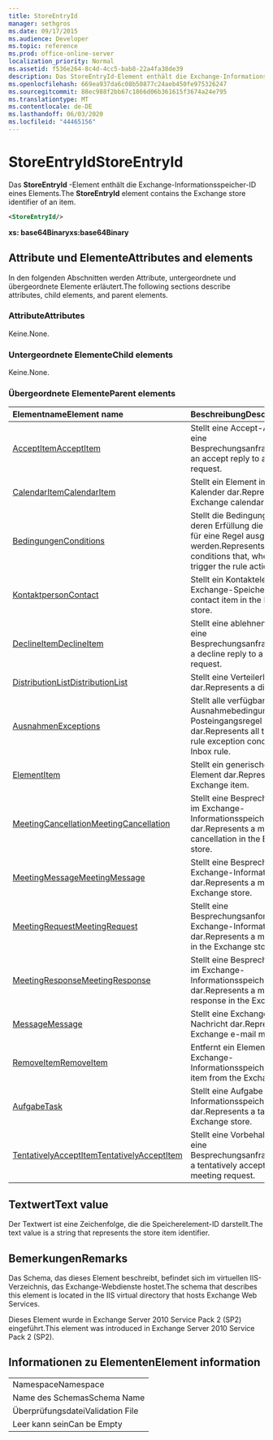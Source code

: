 ```yaml
---
title: StoreEntryId
manager: sethgros
ms.date: 09/17/2015
ms.audience: Developer
ms.topic: reference
ms.prod: office-online-server
localization_priority: Normal
ms.assetid: f536e264-8c4d-4cc5-bab8-22a4fa38de39
description: Das StoreEntryId-Element enthält die Exchange-Informationsspeicher-ID eines Elements.
ms.openlocfilehash: 669ea937da6c08b50877c24aeb450fe975326247
ms.sourcegitcommit: 88ec988f2bb67c1866d06b361615f3674a24e795
ms.translationtype: MT
ms.contentlocale: de-DE
ms.lasthandoff: 06/03/2020
ms.locfileid: "44465156"
---
```

# <a name="storeentryid"></a><span data-ttu-id="17518-103">StoreEntryId</span><span class="sxs-lookup"><span data-stu-id="17518-103">StoreEntryId</span></span>

<span data-ttu-id="17518-104">Das **StoreEntryId** -Element enthält die Exchange-Informationsspeicher-ID eines Elements.</span><span class="sxs-lookup"><span data-stu-id="17518-104">The **StoreEntryId** element contains the Exchange store identifier of an item.</span></span> 
  
```XML
<StoreEntryId/>
```

 <span data-ttu-id="17518-105">**xs: base64Binary**</span><span class="sxs-lookup"><span data-stu-id="17518-105">**xs:base64Binary**</span></span>
## <a name="attributes-and-elements"></a><span data-ttu-id="17518-106">Attribute und Elemente</span><span class="sxs-lookup"><span data-stu-id="17518-106">Attributes and elements</span></span>

<span data-ttu-id="17518-107">In den folgenden Abschnitten werden Attribute, untergeordnete und übergeordnete Elemente erläutert.</span><span class="sxs-lookup"><span data-stu-id="17518-107">The following sections describe attributes, child elements, and parent elements.</span></span>
  
### <a name="attributes"></a><span data-ttu-id="17518-108">Attribute</span><span class="sxs-lookup"><span data-stu-id="17518-108">Attributes</span></span>

<span data-ttu-id="17518-109">Keine.</span><span class="sxs-lookup"><span data-stu-id="17518-109">None.</span></span>
  
### <a name="child-elements"></a><span data-ttu-id="17518-110">Untergeordnete Elemente</span><span class="sxs-lookup"><span data-stu-id="17518-110">Child elements</span></span>

<span data-ttu-id="17518-111">Keine.</span><span class="sxs-lookup"><span data-stu-id="17518-111">None.</span></span>
  
### <a name="parent-elements"></a><span data-ttu-id="17518-112">Übergeordnete Elemente</span><span class="sxs-lookup"><span data-stu-id="17518-112">Parent elements</span></span>

|<span data-ttu-id="17518-113">**Elementname**</span><span class="sxs-lookup"><span data-stu-id="17518-113">**Element name**</span></span>|<span data-ttu-id="17518-114">**Beschreibung**</span><span class="sxs-lookup"><span data-stu-id="17518-114">**Description**</span></span>|
|:-----|:-----|
|[<span data-ttu-id="17518-115">AcceptItem</span><span class="sxs-lookup"><span data-stu-id="17518-115">AcceptItem</span></span>](acceptitem.md) <br/> |<span data-ttu-id="17518-116">Stellt eine Accept-Antwort auf eine Besprechungsanfrage.</span><span class="sxs-lookup"><span data-stu-id="17518-116">Represents an accept reply to a meeting request.</span></span>  <br/> |
|[<span data-ttu-id="17518-117">CalendarItem</span><span class="sxs-lookup"><span data-stu-id="17518-117">CalendarItem</span></span>](calendaritem.md) <br/> |<span data-ttu-id="17518-118">Stellt ein Element im Exchange-Kalender dar.</span><span class="sxs-lookup"><span data-stu-id="17518-118">Represents an Exchange calendar item.</span></span>  <br/> |
|[<span data-ttu-id="17518-119">Bedingungen</span><span class="sxs-lookup"><span data-stu-id="17518-119">Conditions</span></span>](conditions.md) <br/> |<span data-ttu-id="17518-120">Stellt die Bedingungen dar, bei deren Erfüllung die Regelaktionen für eine Regel ausgelöst werden.</span><span class="sxs-lookup"><span data-stu-id="17518-120">Represents the conditions that, when fulfilled, will trigger the rule actions for a rule.</span></span>  <br/> |
|[<span data-ttu-id="17518-121">Kontaktperson</span><span class="sxs-lookup"><span data-stu-id="17518-121">Contact</span></span>](contact.md) <br/> |<span data-ttu-id="17518-122">Stellt ein Kontaktelement im Exchange-Speicher.</span><span class="sxs-lookup"><span data-stu-id="17518-122">Represents a contact item in the Exchange store.</span></span>  <br/> |
|[<span data-ttu-id="17518-123">DeclineItem</span><span class="sxs-lookup"><span data-stu-id="17518-123">DeclineItem</span></span>](declineitem.md) <br/> |<span data-ttu-id="17518-124">Stellt eine ablehnen Antwort auf eine Besprechungsanfrage.</span><span class="sxs-lookup"><span data-stu-id="17518-124">Represents a decline reply to a meeting request.</span></span>  <br/> |
|[<span data-ttu-id="17518-125">DistributionList</span><span class="sxs-lookup"><span data-stu-id="17518-125">DistributionList</span></span>](distributionlist.md) <br/> |<span data-ttu-id="17518-126">Stellt eine Verteilerliste dar.</span><span class="sxs-lookup"><span data-stu-id="17518-126">Represents a distribution list.</span></span>  <br/> |
|[<span data-ttu-id="17518-127">Ausnahmen</span><span class="sxs-lookup"><span data-stu-id="17518-127">Exceptions</span></span>](exceptions.md) <br/> |<span data-ttu-id="17518-128">Stellt alle verfügbaren Regel Ausnahmebedingungen für eine Posteingangsregel dar.</span><span class="sxs-lookup"><span data-stu-id="17518-128">Represents all the available rule exception conditions for an Inbox rule.</span></span>  <br/> |
|[<span data-ttu-id="17518-129">Element</span><span class="sxs-lookup"><span data-stu-id="17518-129">Item</span></span>](item.md) <br/> |<span data-ttu-id="17518-130">Stellt ein generisches Exchange-Element dar.</span><span class="sxs-lookup"><span data-stu-id="17518-130">Represents a generic Exchange item.</span></span>  <br/> |
|[<span data-ttu-id="17518-131">MeetingCancellation</span><span class="sxs-lookup"><span data-stu-id="17518-131">MeetingCancellation</span></span>](meetingcancellation.md) <br/> |<span data-ttu-id="17518-132">Stellt eine Besprechungsabsage im Exchange-Informationsspeicher dar.</span><span class="sxs-lookup"><span data-stu-id="17518-132">Represents a meeting cancellation in the Exchange store.</span></span>  <br/> |
|[<span data-ttu-id="17518-133">MeetingMessage</span><span class="sxs-lookup"><span data-stu-id="17518-133">MeetingMessage</span></span>](meetingmessage.md) <br/> |<span data-ttu-id="17518-134">Stellt eine Besprechung im Exchange-Informationsspeicher dar.</span><span class="sxs-lookup"><span data-stu-id="17518-134">Represents a meeting in the Exchange store.</span></span>  <br/> |
|[<span data-ttu-id="17518-135">MeetingRequest</span><span class="sxs-lookup"><span data-stu-id="17518-135">MeetingRequest</span></span>](meetingrequest.md) <br/> |<span data-ttu-id="17518-136">Stellt eine Besprechungsanforderung im Exchange-Informationsspeicher dar.</span><span class="sxs-lookup"><span data-stu-id="17518-136">Represents a meeting request in the Exchange store.</span></span>  <br/> |
|[<span data-ttu-id="17518-137">MeetingResponse</span><span class="sxs-lookup"><span data-stu-id="17518-137">MeetingResponse</span></span>](meetingresponse.md) <br/> |<span data-ttu-id="17518-138">Stellt eine Besprechungsantwort im Exchange-Informationsspeicher dar.</span><span class="sxs-lookup"><span data-stu-id="17518-138">Represents a meeting response in the Exchange store.</span></span>  <br/> |
|[<span data-ttu-id="17518-139">Message</span><span class="sxs-lookup"><span data-stu-id="17518-139">Message</span></span>](message-ex15websvcsotherref.md) <br/> |<span data-ttu-id="17518-140">Stellt eine Exchange-E-Mail-Nachricht dar.</span><span class="sxs-lookup"><span data-stu-id="17518-140">Represents an Exchange e-mail message.</span></span>  <br/> |
|[<span data-ttu-id="17518-141">RemoveItem</span><span class="sxs-lookup"><span data-stu-id="17518-141">RemoveItem</span></span>](removeitem.md) <br/> |<span data-ttu-id="17518-142">Entfernt ein Element aus dem Exchange-Informationsspeicher.</span><span class="sxs-lookup"><span data-stu-id="17518-142">Removes an item from the Exchange store.</span></span>  <br/> |
|[<span data-ttu-id="17518-143">Aufgabe</span><span class="sxs-lookup"><span data-stu-id="17518-143">Task</span></span>](task.md) <br/> |<span data-ttu-id="17518-144">Stellt eine Aufgabe im Exchange-Informationsspeicher dar.</span><span class="sxs-lookup"><span data-stu-id="17518-144">Represents a task in the Exchange store.</span></span>  <br/> |
|[<span data-ttu-id="17518-145">TentativelyAcceptItem</span><span class="sxs-lookup"><span data-stu-id="17518-145">TentativelyAcceptItem</span></span>](tentativelyacceptitem.md) <br/> |<span data-ttu-id="17518-146">Stellt eine Vorbehalt Antwort auf eine Besprechungsanfrage.</span><span class="sxs-lookup"><span data-stu-id="17518-146">Represents a tentatively accepted reply to a meeting request.</span></span>  <br/> |
   
## <a name="text-value"></a><span data-ttu-id="17518-147">Textwert</span><span class="sxs-lookup"><span data-stu-id="17518-147">Text value</span></span>

<span data-ttu-id="17518-148">Der Textwert ist eine Zeichenfolge, die die Speicherelement-ID darstellt.</span><span class="sxs-lookup"><span data-stu-id="17518-148">The text value is a string that represents the store item identifier.</span></span>
  
## <a name="remarks"></a><span data-ttu-id="17518-149">Bemerkungen</span><span class="sxs-lookup"><span data-stu-id="17518-149">Remarks</span></span>

<span data-ttu-id="17518-150">Das Schema, das dieses Element beschreibt, befindet sich im virtuellen IIS-Verzeichnis, das Exchange-Webdienste hostet.</span><span class="sxs-lookup"><span data-stu-id="17518-150">The schema that describes this element is located in the IIS virtual directory that hosts Exchange Web Services.</span></span>
  
<span data-ttu-id="17518-151">Dieses Element wurde in Exchange Server 2010 Service Pack 2 (SP2) eingeführt.</span><span class="sxs-lookup"><span data-stu-id="17518-151">This element was introduced in Exchange Server 2010 Service Pack 2 (SP2).</span></span>
  
## <a name="element-information"></a><span data-ttu-id="17518-152">Informationen zu Elementen</span><span class="sxs-lookup"><span data-stu-id="17518-152">Element information</span></span>

||
|:-----|
|<span data-ttu-id="17518-153">Namespace</span><span class="sxs-lookup"><span data-stu-id="17518-153">Namespace</span></span>  <br/> |
|<span data-ttu-id="17518-154">Name des Schemas</span><span class="sxs-lookup"><span data-stu-id="17518-154">Schema Name</span></span>  <br/> |
|<span data-ttu-id="17518-155">Überprüfungsdatei</span><span class="sxs-lookup"><span data-stu-id="17518-155">Validation File</span></span>  <br/> |
|<span data-ttu-id="17518-156">Leer kann sein</span><span class="sxs-lookup"><span data-stu-id="17518-156">Can be Empty</span></span>  <br/> |
   

